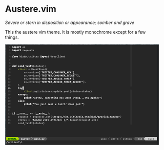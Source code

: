 # Austere.vim

_Severe or stern in disposition or appearance; somber and grave_

This the austere vim theme. It is mostly monochrome except for a few things.

![](screenshot.png)

